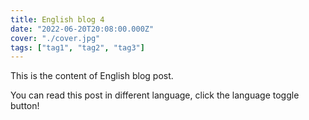 ```yaml
---
title: English blog 4
date: "2022-06-20T20:08:00.000Z"
cover: "./cover.jpg"
tags: ["tag1", "tag2", "tag3"]
---
```


This is the content of English blog post.

You can read this post in different language, click the language toggle button!

